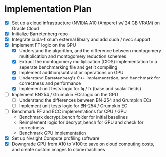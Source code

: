 # Implementation Plan
- [x] Set up a cloud infrastructure (NVIDIA A10 (Ampere) w/ 24 GB VRAM) on Oracle Cloud
- [x] Initialize Barretenberg repo
- [x] Integrate cuda-fixnum external library and add cuda / nvcc support
- [x] Implement FF logic on the GPU
    - [x] Understand the algorithm, and the difference between montogomery multiplication and montogomery reduction schemes
    - [x] Extract the montogomery multiplication (CIOS) implementation to a seperate benchmarking file and get it compiling
    - [x] Implement addition/subtraction operations on GPU
    - [x] Understand Barretenberg's C++ implementation, and benchmark for correctness and performance
    - [x] Implement unit tests logic for fq / fr (base and scalar fields)
- [ ] Implement BN254 / Grumpkin ECs logic on the GPU   
    - [ ] Understand the differences between BN-254 and Grumpkin ECs
    - [ ] Implement unit tests logic for BN-254 / Grumpkin EC
- [ ] Benchmark FF and ECC implementations for CPU / GPU
    - Benchmark decrypt_bench folder for initial baselines
    - Reimplement logic for decrypt_bench for GPU and check for correctness
    - Benchmark GPU implementation
- [x] Set up Nvsight Compute profiling software
- [x] Downgrade GPU from A10 to V100 to save on cloud computing costs, and create custom images to clone machines
